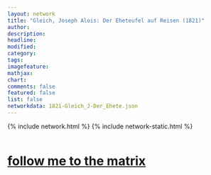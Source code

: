 ```yaml
---
layout: network
title: "Gleich, Joseph Alois: Der Eheteufel auf Reisen (1821)"
author:
description:
headline:
modified:
category:
tags: 
imagefeature: 
mathjax: 
chart: 
comments: false
featured: false
list: false
networkdata: 1821-Gleich_J-Der_Ehete.json
---
```

{% include network.html %}
{% include network-static.html %}
<div class="row">
  <div class="small-5 small-centered columns"><a href="/matrix348"><h1>follow me to the matrix</h1></a>
</div>
</div>

